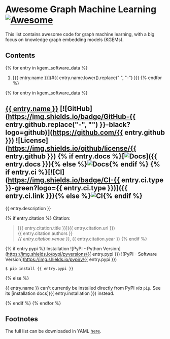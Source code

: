 # Awesome Graph Machine Learning [![Awesome](https://awesome.re/badge.svg)](https://awesome.re)

This list contains awesome code for graph machine learning, with a big
focus on knowledge graph embedding models (KGEMs).

## Contents

{% for entry in kgem_software_data %}
1. [{{ entry.name }}](#{{ entry.name.lower().replace(" ", "-") }})
{% endfor %}

{% for entry in kgem_software_data %}
## <a href="{% if entry.homepage %}{{ entry.homepage }}{% else %}https://github.com/{{ entry.github }}{% endif %}">{{ entry.name }}</a> [![GitHub](https://img.shields.io/badge/GitHub-{{ entry.github.replace("-", "") }}-black?logo=github)](https://github.com/{{ entry.github }}) ![License](https://img.shields.io/github/license/{{ entry.github }}) {% if entry.docs  %}[![Docs](https://img.shields.io/badge/Docs-available-green?logo=gitbook)]({{ entry.docs }}){% else %}![Docs](https://img.shields.io/badge/Docs-missing-red?logo=gitbook){% endif %} {% if entry.ci %}[![CI](https://img.shields.io/badge/CI-{{ entry.ci.type }}-green?logo={{ entry.ci.type }})]({{ entry.ci.link }}){% else %}![CI](https://img.shields.io/badge/CI-missing-red){% endif %}


{{ entry.description }}

{% if entry.citation %}
Citation:

> [{{ entry.citation.title }}]({{ entry.citation.url }})
> <br />{{ entry.citation.authors }}
> <br />*{{ entry.citation.venue }}*, {{ entry.citation.year }}
{% endif %}

{% if entry.pypi %}
Installation ![PyPI - Python Version](https://img.shields.io/pypi/pyversions/{{ entry.pypi }}) ![PyPI - Software Version](https://img.shields.io/pypi/v/{{ entry.pypi }})

```shell
$ pip install {{ entry.pypi }}
```

{% else %}

{{ entry.name }} can't currently be installed directly from PyPI *via* `pip`. See its [installation docs]({{ entry.installation }}) instead.

{% endif %}
{% endfor %}

## Footnotes

The full list can be downloaded in YAML
[here](https://raw.githubusercontent.com/pykeen/kgem-software-review/main/_data/software.yml).
